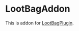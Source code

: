 # LootBagAddon
This is addon for <a href="https://github.com/MineCoder77/BuyerPlugin/releases">LootBagPlugin</a>.
